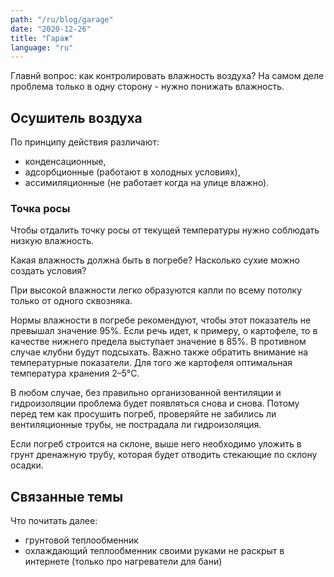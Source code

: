 ```yaml
---
path: "/ru/blog/garage"
date: "2020-12-26"
title: "Гараж"
language: "ru"
---
```


Главнй вопрос: как контролировать влажность воздуха? На самом деле проблема только в одну сторону - нужно понижать влажность.

## Осушитель воздуха

По принципу действия различают:
- конденсационные,
- адсорбционные (работают в холодных условиях),
- ассимиляционные (не работает когда на улице влажно).

### Точка росы

Чтобы отдалить точку росы от текущей температуры нужно соблюдать низкую влажность.

Какая влажность должна быть в погребе? Насколько сухие можно создать условия?

При высокой влажности легко образуются капли по всему потолку только от одного сквозняка.

Нормы влажности в погребе рекомендуют, чтобы этот показатель не превышал значение 95%. Если речь идет, к примеру, о картофеле, то в качестве нижнего предела выступает значение в 85%. В противном случае клубни будут подсыхать. Важно также обратить внимание на температурные показатели. Для того же картофеля оптимальная температура хранения 2–5°С.

В любом случае, без правильно организованной вентиляции и гидроизоляции проблема будет появляться снова и снова. Потому перед тем как просушить погреб, проверяйте не забились ли вентиляционные трубы, не пострадала ли гидроизоляция.

Если погреб строится на склоне, выше него необходимо уложить в грунт дренажную трубу, которая будет отводить стекающие по склону осадки.

## Связанные темы

Что почитать далее:

- грунтовой теплообменник
- охлаждающий теплообменник своими руками не раскрыт в интернете (только про нагреватели для бани)